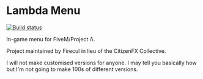# Lambda Menu

[![Build status](https://ci.appveyor.com/api/projects/status/4h4e5r1dd6pk9cg3/branch/master?svg=true)](https://ci.appveyor.com/project/Firecul/project-lambdamenu/branch/master)

In-game menu for FiveM/Project Λ.

Project maintained by Firecul in lieu of the CitizenFX Collective.

I will not make customised versions for anyone. I may tell you basically how but I'm not going to make 100s of different versions.
